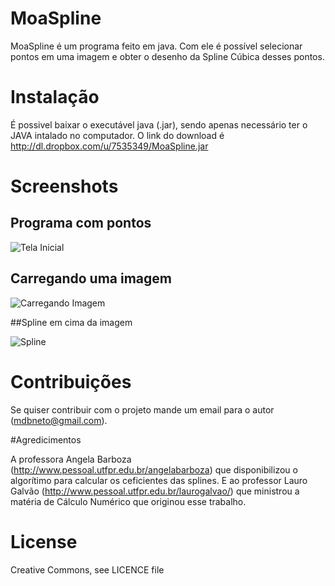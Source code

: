 ﻿# MoaSpline

MoaSpline é um programa feito em java. Com ele é possível selecionar pontos em uma imagem e obter o desenho da Spline Cúbica desses pontos.

# Instalação

É possivel baixar o executável java (.jar), sendo apenas necessário ter o JAVA intalado no computador.
O link do download é http://dl.dropbox.com/u/7535349/MoaSpline.jar

# Screenshots

## Programa com pontos

![Tela Inicial](http://dl.dropbox.com/u/7535349/MoaSplinePic/moaspline1.png)


## Carregando uma imagem

![Carregando Imagem](http://dl.dropbox.com/u/7535349/MoaSplinePic/moaspline2.png)

##Spline em cima da imagem

![Spline](http://dl.dropbox.com/u/7535349/MoaSplinePic/moaspline3.png)

# Contribuições

Se quiser contribuir com o projeto mande um email para o autor (mdbneto@gmail.com).

#Agredicimentos

A professora Angela Barboza (http://www.pessoal.utfpr.edu.br/angelabarboza) que disponibilizou o algorítimo para calcular os ceficientes das splines. E ao professor Lauro Galvão (http://www.pessoal.utfpr.edu.br/laurogalvao/) que ministrou a matéria de Cálculo Numérico que originou esse trabalho.

# License 

Creative Commons, see LICENCE file